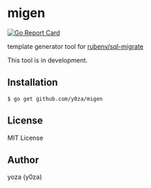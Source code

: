# migen

[![Go Report Card](https://goreportcard.com/badge/github.com/y0za/migen)](https://goreportcard.com/report/github.com/y0za/migen)

template generator tool for [rubenv/sql-migrate](https://github.com/rubenv/sql-migrate)

This tool is in development.

## Installation
```
$ go get github.com/y0za/migen
```

## License
MIT License

## Author
yoza (y0za)
